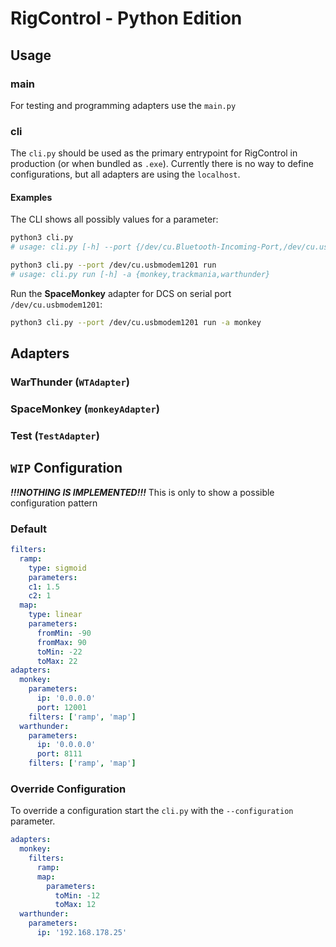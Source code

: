 # RigControl - Python Edition

## Usage

### main
For testing and programming adapters use the `main.py`
### cli
The `cli.py` should be used as the primary entrypoint for RigControl in production (or when bundled as `.exe`).
Currently there is no way to define configurations, but all adapters are using the `localhost`. 

#### Examples
The CLI shows all possibly values for a parameter:
```bash
python3 cli.py
# usage: cli.py [-h] --port {/dev/cu.Bluetooth-Incoming-Port,/dev/cu.usbmodem1201,/dev/cu.wlan-debug} {adapter,run} ...
```

```bash
python3 cli.py --port /dev/cu.usbmodem1201 run 
# usage: cli.py run [-h] -a {monkey,trackmania,warthunder}
```

Run the **SpaceMonkey** adapter for DCS on serial port `/dev/cu.usbmodem1201`: 
```bash
python3 cli.py --port /dev/cu.usbmodem1201 run -a monkey
```


## Adapters

### WarThunder (`WTAdapter`)

### SpaceMonkey (`monkeyAdapter`)

### Test (`TestAdapter`)

## `WIP` Configuration
***!!!NOTHING IS IMPLEMENTED!!!*** This is only to show a possible configuration pattern
### Default
```yaml
filters:
  ramp:
    type: sigmoid
    parameters:
    c1: 1.5
    c2: 1
  map:
    type: linear
    parameters:
      fromMin: -90
      fromMax: 90
      toMin: -22
      toMax: 22
adapters: 
  monkey:
    parameters:
      ip: '0.0.0.0'
      port: 12001
    filters: ['ramp', 'map']
  warthunder:
    parameters:
      ip: '0.0.0.0'
      port: 8111
    filters: ['ramp', 'map']
```

### Override Configuration
To override a configuration start the `cli.py` with the `--configuration` parameter.

```yaml
adapters: 
  monkey:
    filters: 
      ramp:
      map: 
        parameters:
          toMin: -12
          toMax: 12
  warthunder:
    parameters:
      ip: '192.168.178.25'
```